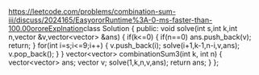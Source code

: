 https://leetcode.com/problems/combination-sum-iii/discuss/2024165/EasyororRuntime%3A-0-ms-faster-than-100.00ororeExplnation
​
class Solution {
public:
void solve(int s,int k,int n,vector<int> &v,vector<vector<int>> &ans)
{
if(k<=0)
{
if(n==0) ans.push_back(v);
return;
}
for(int i=s;i<=9;i++)
{
v.push_back(i);
solve(i+1,k-1,n-i,v,ans);
v.pop_back();
}
}
vector<vector<int>> combinationSum3(int k, int n)
{
vector<vector<int>> ans;
vector<int> v;
solve(1,k,n,v,ans);
return ans;
}
};